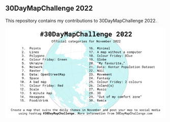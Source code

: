 <h2>30DayMapChallenge 2022</h2>

This repository contains my contributions to 30DayMapChallenge 2022. 

<img src="https://raw.githubusercontent.com/rabenojha/30DayMapChallenge/main/2022/maps/30dmc-2022.png" alt="alt text" title="image Title" />
